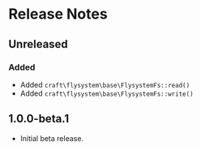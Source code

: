 # Release Notes

## Unreleased

### Added
- Added `craft\flysystem\base\FlysystemFs::read()`
- Added `craft\flysystem\base\FlysystemFs::write()`

## 1.0.0-beta.1
- Initial beta release.
